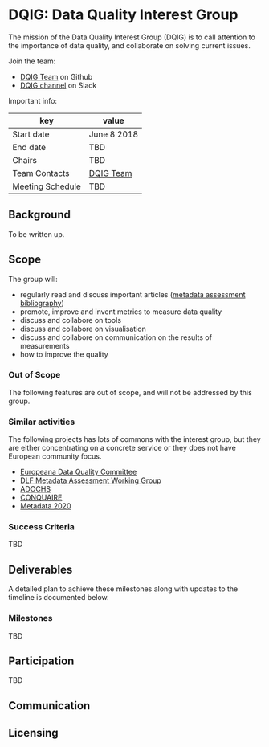 
# DQIG: Data Quality Interest Group

The mission of the Data Quality Interest Group (DQIG) is to call attention to the importance of data quality, and collaborate on solving current issues. 

Join the team:

* [DQIG Team](https://github.com/orgs/elag/teams/dqig) on Github
* [DQIG channel](https://elag-community.slack.com/messages/CB41TMKL2/details/) on Slack

Important info:

| key | value |
| --- | --- |
| Start date | June 8 2018 |
| End date   | TBD |
| Chairs     | TBD |
| Team Contacts | [DQIG Team](https://github.com/orgs/elag/teams/dqig) |
| Meeting Schedule | TBD |

## Background
To be written up.

## Scope
The group will:

* regularly read and discuss important articles ([metadata assessment bibliography](https://www.zotero.org/groups/metadata_assessment))
* promote, improve and invent metrics to measure data quality
* discuss and collabore on tools
* discuss and collabore on visualisation
* discuss and collabore on communication on the results of measurements
* how to improve the quality

### Out of Scope
The following features are out of scope, and will not be addressed by this group.

### Similar activities

The following projects has lots of commons with the interest group, but they are either concentrating on a concrete service or they does not have European community focus.

* [Europeana Data Quality Committee](https://pro.europeana.eu/project/data-quality-committee)
* [DLF Metadata Assessment Working Group](http://dlfmetadataassessment.github.io/)
* [ADOCHS](http://adochs.be)
* [CONQUAIRE](http://conquaire.uni-bielefeld.de/)
* [Metadata 2020](http://metadata2020.org)

### Success Criteria
TBD

## Deliverables
A detailed plan to achieve these milestones along with updates to the timeline is documented below.

### Milestones
TBD

## Participation
TBD

## Communication


## Licensing

